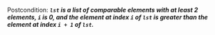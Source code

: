 Postcondition: ***`lst` is a list of comparable elements with at least 2 elements, `i` is 0, and the element at index `i` of `lst` is greater than the element at index `i + 1` of `lst`.***